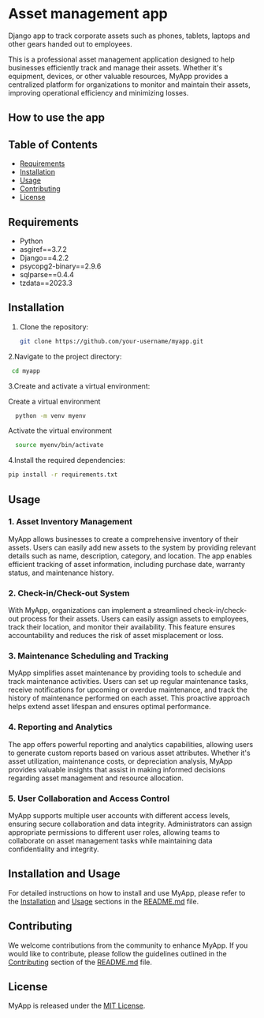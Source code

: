 # Asset management app
Django app to track corporate assets such as phones, tablets, laptops  and other gears handed out to employees.

This is a professional asset management application designed to help businesses efficiently track and manage their assets. Whether it's equipment, devices, or other valuable resources, MyApp provides a centralized platform for organizations to monitor and maintain their assets, improving operational efficiency and minimizing losses.

## How to use the app

## Table of Contents

- [Requirements](#requirements)
- [Installation](#installation)
- [Usage](#usage)
- [Contributing](#contributing)
- [License](#license)

## Requirements

- Python 
- asgiref==3.7.2
- Django==4.2.2
- psycopg2-binary==2.9.6
- sqlparse==0.4.4
- tzdata==2023.3


## Installation   

1. Clone the repository:

   ```bash
   git clone https://github.com/your-username/myapp.git


2.Navigate to the project directory:

 ```bash
  cd myapp     
```

3.Create and activate a virtual environment:

  Create a virtual environment
  ```bash
    python -m venv myenv      
  ```  
  
  Activate the virtual environment
  ```bash
    source myenv/bin/activate   
  ```

4.Install the required dependencies:
  ```bash
  pip install -r requirements.txt
  ```


## Usage

### 1. Asset Inventory Management

MyApp allows businesses to create a comprehensive inventory of their assets. Users can easily add new assets to the system by providing relevant details such as name, description, category, and location. The app enables efficient tracking of asset information, including purchase date, warranty status, and maintenance history.

### 2. Check-in/Check-out System

With MyApp, organizations can implement a streamlined check-in/check-out process for their assets. Users can easily assign assets to employees, track their location, and monitor their availability. This feature ensures accountability and reduces the risk of asset misplacement or loss.

### 3. Maintenance Scheduling and Tracking

MyApp simplifies asset maintenance by providing tools to schedule and track maintenance activities. Users can set up regular maintenance tasks, receive notifications for upcoming or overdue maintenance, and track the history of maintenance performed on each asset. This proactive approach helps extend asset lifespan and ensures optimal performance.

### 4. Reporting and Analytics

The app offers powerful reporting and analytics capabilities, allowing users to generate custom reports based on various asset attributes. Whether it's asset utilization, maintenance costs, or depreciation analysis, MyApp provides valuable insights that assist in making informed decisions regarding asset management and resource allocation.

### 5. User Collaboration and Access Control

MyApp supports multiple user accounts with different access levels, ensuring secure collaboration and data integrity. Administrators can assign appropriate permissions to different user roles, allowing teams to collaborate on asset management tasks while maintaining data confidentiality and integrity.

## Installation and Usage

For detailed instructions on how to install and use MyApp, please refer to the [Installation](#installation) and [Usage](#usage) sections in the [README.md](README.md) file.

## Contributing

We welcome contributions from the community to enhance MyApp. If you would like to contribute, please follow the guidelines outlined in the [Contributing](#contributing) section of the [README.md](README.md) file.

## License

MyApp is released under the [MIT License](LICENSE).

